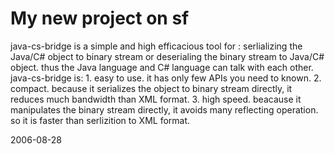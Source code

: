 # My new project on sf

 
  java-cs-bridge is a simple and high efficacious tool for : serlializing the Java/C# object to binary stream or deserialing the binary stream to Java/C# object. thus the Java language and C# language can talk with each other.
  java-cs-bridge is: 
      1. easy to use. it has only few APIs you need to known.
      2. compact. because it serializes the object to binary stream directly, it reduces much bandwidth than XML format.
      3. high speed. beacause it manipulates the binary stream directly, it avoids many reflecting operation. so it is faster than serlizition to XML format.
      
      
            

2006-08-28